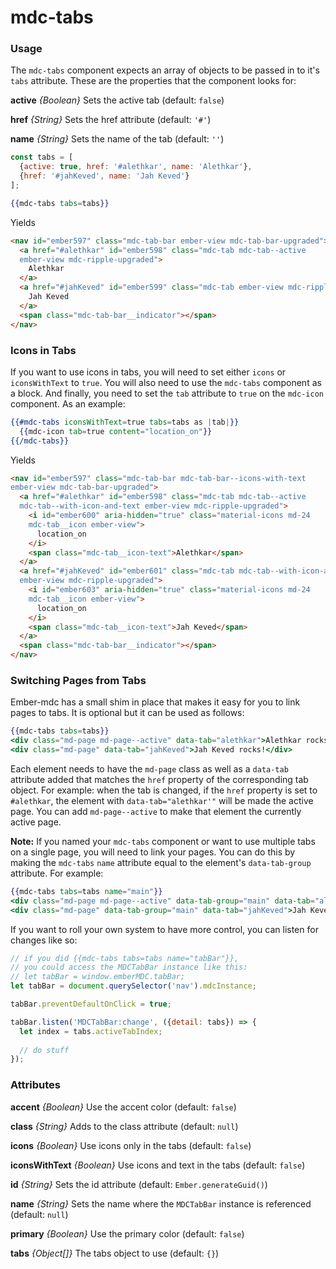 # mdc-tabs

### Usage

The `mdc-tabs` component expects an array of objects to be passed
in to it's `tabs` attribute. These are the properties that the
component looks for:

**active** *{Boolean}* Sets the active tab (default: `false`)

**href** *{String}* Sets the href attribute (default: `'#'`)

**name** *{String}* Sets the name of the tab (default: `''`)

```js
const tabs = [
  {active: true, href: '#alethkar', name: 'Alethkar'},
  {href: '#jahKeved', name: 'Jah Keved'}
];
```

```hbs
{{mdc-tabs tabs=tabs}}
```

Yields

```html
<nav id="ember597" class="mdc-tab-bar ember-view mdc-tab-bar-upgraded">
  <a href="#alethkar" id="ember598" class="mdc-tab mdc-tab--active
  ember-view mdc-ripple-upgraded">
    Alethkar
  </a>
  <a href="#jahKeved" id="ember599" class="mdc-tab ember-view mdc-ripple-upgraded">
    Jah Keved
  </a>
  <span class="mdc-tab-bar__indicator"></span>
</nav>
```

### Icons in Tabs

If you want to use icons in tabs, you will need to set either
`icons` or `iconsWithText` to `true`. You will also need to use
the `mdc-tabs` component as a block. And finally, you need to
set the `tab` attribute to `true` on the `mdc-icon` component.
As an example:

```hbs
{{#mdc-tabs iconsWithText=true tabs=tabs as |tab|}}
  {{mdc-icon tab=true content="location_on"}}
{{/mdc-tabs}}
```

Yields

```html
<nav id="ember597" class="mdc-tab-bar mdc-tab-bar--icons-with-text
ember-view mdc-tab-bar-upgraded">
  <a href="#alethkar" id="ember598" class="mdc-tab mdc-tab--active
  mdc-tab--with-icon-and-text ember-view mdc-ripple-upgraded">
    <i id="ember600" aria-hidden="true" class="material-icons md-24
    mdc-tab__icon ember-view">
      location_on
    </i>
    <span class="mdc-tab__icon-text">Alethkar</span>
  </a>
  <a href="#jahKeved" id="ember601" class="mdc-tab mdc-tab--with-icon-and-text
  ember-view mdc-ripple-upgraded">
    <i id="ember603" aria-hidden="true" class="material-icons md-24
    mdc-tab__icon ember-view">
      location_on
    </i>
    <span class="mdc-tab__icon-text">Jah Keved</span>
  </a>
  <span class="mdc-tab-bar__indicator"></span>
</nav>
```

### Switching Pages from Tabs

Ember-mdc has a small shim in place that makes it easy for you to link pages
to tabs. It is optional but it can be used as follows:

```hbs
{{mdc-tabs tabs=tabs}}
<div class="md-page md-page--active" data-tab="alethkar">Alethkar rocks!</div>
<div class="md-page" data-tab="jahKeved">Jah Keved rocks!</div>
```

Each element needs to have the `md-page` class as well as a `data-tab`
attribute added that matches the `href` property of the corresponding tab
object. For example: when the tab is changed, if the `href` property is set
to `#alethkar`, the element with `data-tab="alethkar'"` will be made the
active page. You can add `md-page--active` to make that element the
currently active page.

**Note:** If you named your `mdc-tabs` component or want to use multiple
tabs on a single page, you will need to link your pages. You can do this
by making the `mdc-tabs` `name` attribute equal to the element's
`data-tab-group` attribute. For example:

```hbs
{{mdc-tabs tabs=tabs name="main"}}
<div class="md-page md-page--active" data-tab-group="main" data-tab="alethkar">Alethkar rocks!</div>
<div class="md-page" data-tab-group="main" data-tab="jahKeved">Jah Keved rocks!</div>
```

If you want to roll your own system to have more control, you can listen for changes like so:

```js
// if you did {{mdc-tabs tabs=tabs name="tabBar"}},
// you could access the MDCTabBar instance like this:
// let tabBar = window.emberMDC.tabBar;
let tabBar = document.querySelector('nav').mdcInstance;

tabBar.preventDefaultOnClick = true;

tabBar.listen('MDCTabBar:change', ({detail: tabs}) => {
  let index = tabs.activeTabIndex;
  
  // do stuff
});
```

### Attributes

**accent** *{Boolean}* Use the accent color (default: `false`)

**class** *{String}* Adds to the class attribute (default: `null`)

**icons** *{Boolean}* Use icons only in the tabs (default: `false`)

**iconsWithText** *{Boolean}* Use icons and text in the tabs (default: `false`)

**id** *{String}* Sets the id attribute (default: `Ember.generateGuid()`)

**name** *{String}* Sets the name where the `MDCTabBar` instance is referenced (default: `null`)

**primary** *{Boolean}* Use the primary color (default: `false`)

**tabs** *{Object[]}* The tabs object to use (default: `{}`)
